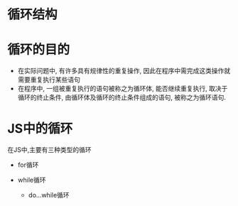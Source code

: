 # 循环结构

# 循环的目的

* 在实际问题中, 有许多具有规律性的重复操作, 因此在程序中需完成这类操作就需要重复执行某些语句
* 在程序中, 一组被重复执行的语句被称之为循环体, 能否继续重复执行, 取决于循环的终止条件, 由循环体及循环的终止条件组成的语句, 被称之为循环语句.

# JS中的循环

在JS中,主要有三种类型的循环

* for循环
* while循环

  * do...while循环
